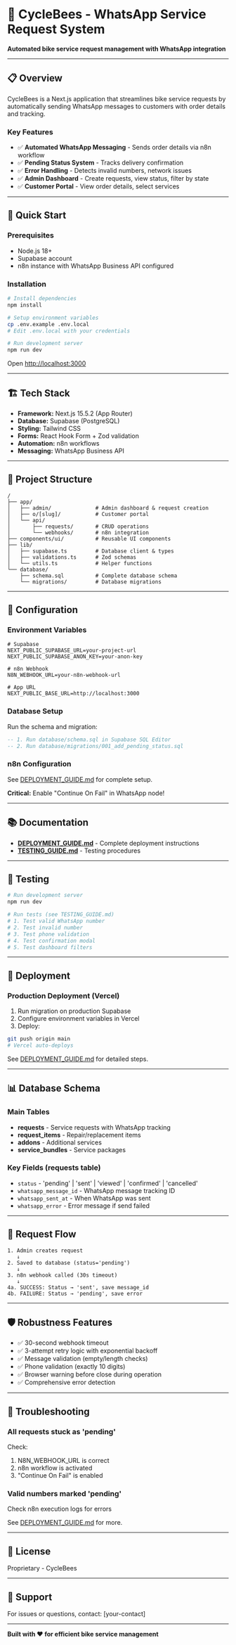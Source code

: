 # 🚴 CycleBees - WhatsApp Service Request System

**Automated bike service request management with WhatsApp integration**

---

## 📋 Overview

CycleBees is a Next.js application that streamlines bike service requests by automatically sending WhatsApp messages to customers with order details and tracking.

### Key Features

- ✅ **Automated WhatsApp Messaging** - Sends order details via n8n workflow
- ✅ **Pending Status System** - Tracks delivery confirmation
- ✅ **Error Handling** - Detects invalid numbers, network issues
- ✅ **Admin Dashboard** - Create requests, view status, filter by state
- ✅ **Customer Portal** - View order details, select services

---

## 🚀 Quick Start

### Prerequisites

- Node.js 18+
- Supabase account
- n8n instance with WhatsApp Business API configured

### Installation

```bash
# Install dependencies
npm install

# Setup environment variables
cp .env.example .env.local
# Edit .env.local with your credentials

# Run development server
npm run dev
```

Open [http://localhost:3000](http://localhost:3000)

---

## 🏗️ Tech Stack

- **Framework:** Next.js 15.5.2 (App Router)
- **Database:** Supabase (PostgreSQL)
- **Styling:** Tailwind CSS
- **Forms:** React Hook Form + Zod validation
- **Automation:** n8n workflows
- **Messaging:** WhatsApp Business API

---

## 📁 Project Structure

```
/
├── app/
│   ├── admin/              # Admin dashboard & request creation
│   ├── o/[slug]/           # Customer portal
│   └── api/
│       ├── requests/       # CRUD operations
│       └── webhooks/       # n8n integration
├── components/ui/          # Reusable UI components
├── lib/
│   ├── supabase.ts         # Database client & types
│   ├── validations.ts      # Zod schemas
│   └── utils.ts            # Helper functions
└── database/
    ├── schema.sql          # Complete database schema
    └── migrations/         # Database migrations
```

---

## 🔧 Configuration

### Environment Variables

```env
# Supabase
NEXT_PUBLIC_SUPABASE_URL=your-project-url
NEXT_PUBLIC_SUPABASE_ANON_KEY=your-anon-key

# n8n Webhook
N8N_WEBHOOK_URL=your-n8n-webhook-url

# App URL
NEXT_PUBLIC_BASE_URL=http://localhost:3000
```

### Database Setup

Run the schema and migration:
```sql
-- 1. Run database/schema.sql in Supabase SQL Editor
-- 2. Run database/migrations/001_add_pending_status.sql
```

### n8n Configuration

See [DEPLOYMENT_GUIDE.md](./DEPLOYMENT_GUIDE.md#4-n8n-configuration) for complete setup.

**Critical:** Enable "Continue On Fail" in WhatsApp node!

---

## 📚 Documentation

- **[DEPLOYMENT_GUIDE.md](./DEPLOYMENT_GUIDE.md)** - Complete deployment instructions
- **[TESTING_GUIDE.md](./TESTING_GUIDE.md)** - Testing procedures

---

## 🧪 Testing

```bash
# Run development server
npm run dev

# Run tests (see TESTING_GUIDE.md)
# 1. Test valid WhatsApp number
# 2. Test invalid number
# 3. Test phone validation
# 4. Test confirmation modal
# 5. Test dashboard filters
```

---

## 🚢 Deployment

### Production Deployment (Vercel)

1. Run migration on production Supabase
2. Configure environment variables in Vercel
3. Deploy:
```bash
git push origin main
# Vercel auto-deploys
```

See [DEPLOYMENT_GUIDE.md](./DEPLOYMENT_GUIDE.md#6-deployment-steps) for detailed steps.

---

## 📊 Database Schema

### Main Tables

- **requests** - Service requests with WhatsApp tracking
- **request_items** - Repair/replacement items
- **addons** - Additional services
- **service_bundles** - Service packages

### Key Fields (requests table)

- `status` - 'pending' | 'sent' | 'viewed' | 'confirmed' | 'cancelled'
- `whatsapp_message_id` - WhatsApp message tracking ID
- `whatsapp_sent_at` - When WhatsApp was sent
- `whatsapp_error` - Error message if send failed

---

## 🔄 Request Flow

```
1. Admin creates request
   ↓
2. Saved to database (status='pending')
   ↓
3. n8n webhook called (30s timeout)
   ↓
4a. SUCCESS: Status → 'sent', save message_id
4b. FAILURE: Status → 'pending', save error
```

---

## 🛡️ Robustness Features

- ✅ 30-second webhook timeout
- ✅ 3-attempt retry logic with exponential backoff
- ✅ Message validation (empty/length checks)
- ✅ Phone validation (exactly 10 digits)
- ✅ Browser warning before close during operation
- ✅ Comprehensive error detection

---

## 🐛 Troubleshooting

### All requests stuck as 'pending'

Check:
1. N8N_WEBHOOK_URL is correct
2. n8n workflow is activated
3. "Continue On Fail" is enabled

### Valid numbers marked 'pending'

Check n8n execution logs for errors

See [DEPLOYMENT_GUIDE.md](./DEPLOYMENT_GUIDE.md#9-troubleshooting) for more.

---

## 📝 License

Proprietary - CycleBees

---

## 🤝 Support

For issues or questions, contact: [your-contact]

---

**Built with ❤️ for efficient bike service management**
